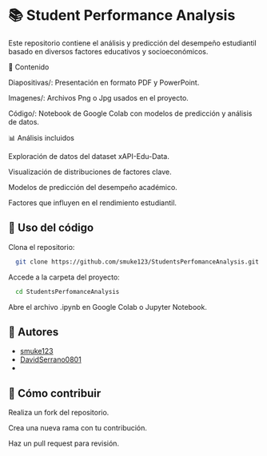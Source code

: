 
# 📚 Student Performance Analysis

Este repositorio contiene el análisis y predicción del desempeño estudiantil basado en diversos factores educativos y socioeconómicos.

📂 Contenido

Diapositivas/: Presentación en formato PDF y PowerPoint.

Imagenes/: Archivos Png o Jpg usados en el proyecto.

Código/: Notebook de Google Colab con modelos de predicción y análisis de datos.


📊 Análisis incluidos

Exploración de datos del dataset xAPI-Edu-Data.

Visualización de distribuciones de factores clave.

Modelos de predicción del desempeño académico.

Factores que influyen en el rendimiento estudiantil.


## 🚀 Uso del código

Clona el repositorio:

```bash
  git clone https://github.com/smuke123/StudentsPerfomanceAnalysis.git
```

Accede a la carpeta del proyecto:

```bash
  cd StudentsPerfomanceAnalysis
```

Abre el archivo .ipynb en Google Colab o Jupyter Notebook.

## 👥 Autores

- [smuke123](https://github.com/smuke123)
- [DavidSerrano0801](https://github.com/davidserrano0801)
-


## 📩 Cómo contribuir

Realiza un fork del repositorio.

Crea una nueva rama con tu contribución.

Haz un pull request para revisión.

